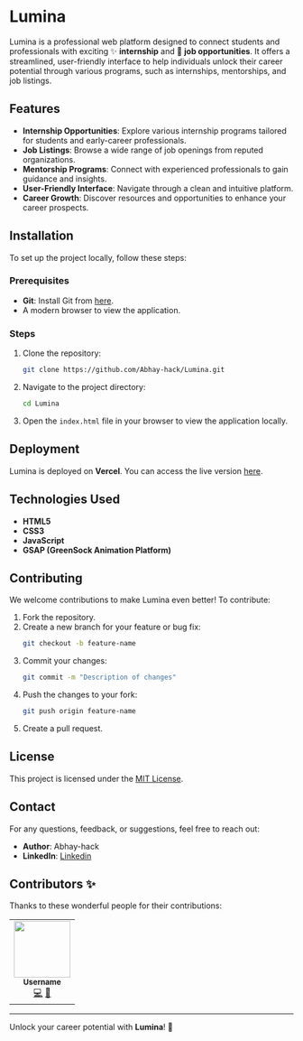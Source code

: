 # Lumina

Lumina is a professional web platform designed to connect students and professionals with exciting ✨ **internship** and 💼 **job opportunities**. It offers a streamlined, user-friendly interface to help individuals unlock their career potential through various programs, such as internships, mentorships, and job listings.

## Features
- **Internship Opportunities**: Explore various internship programs tailored for students and early-career professionals.
- **Job Listings**: Browse a wide range of job openings from reputed organizations.
- **Mentorship Programs**: Connect with experienced professionals to gain guidance and insights.
- **User-Friendly Interface**: Navigate through a clean and intuitive platform.
- **Career Growth**: Discover resources and opportunities to enhance your career prospects.

## Installation

To set up the project locally, follow these steps:

### Prerequisites
- **Git**: Install Git from [here](https://git-scm.com/).
- A modern browser to view the application.

### Steps
1. Clone the repository:
   ```bash
   git clone https://github.com/Abhay-hack/Lumina.git
   ```

2. Navigate to the project directory:
   ```bash
   cd Lumina
   ```

3. Open the `index.html` file in your browser to view the application locally.

## Deployment
Lumina is deployed on **Vercel**. You can access the live version [here](https://lumina-cyan.vercel.app/). 

## Technologies Used
- **HTML5**
- **CSS3**
- **JavaScript**
- **GSAP (GreenSock Animation Platform)**

## Contributing
We welcome contributions to make Lumina even better! To contribute:
1. Fork the repository.
2. Create a new branch for your feature or bug fix:
   ```bash
   git checkout -b feature-name
   ```
3. Commit your changes:
   ```bash
   git commit -m "Description of changes"
   ```
4. Push the changes to your fork:
   ```bash
   git push origin feature-name
   ```
5. Create a pull request.

## License
This project is licensed under the [MIT License](LICENSE).

## Contact
For any questions, feedback, or suggestions, feel free to reach out:
- **Author**: Abhay-hack
- **LinkedIn**: [Linkedin](https://www.linkedin.com/in/abhay-gupta-1257b6248/)


## Contributors ✨
Thanks to these wonderful people for their contributions:

<table>
  <tr>
    <td align="center"><a href="https://github.com/username"><img src="https://avatars.githubusercontent.com/username?v=4" width="100px;" alt=""/><br /><sub><b>Username</b></sub></a><br /><a href="#" title="Code">💻</a> <a href="#" title="Docs">📝</a></td>
  </tr>
</table>

---

Unlock your career potential with **Lumina**! 🌟
